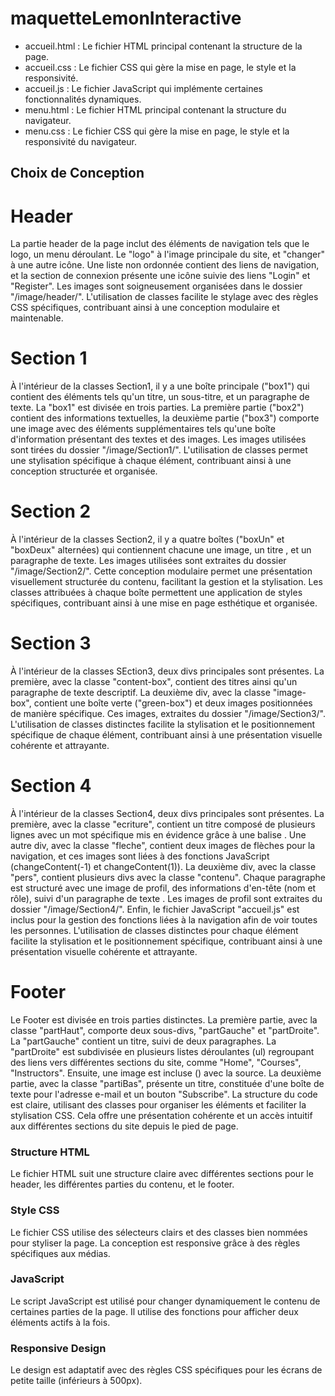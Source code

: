 # maquetteLemonInteractive
- accueil.html : Le fichier HTML principal contenant la structure de la page.
- accueil.css : Le fichier CSS qui gère la mise en page, le style et la responsivité.
- accueil.js : Le fichier JavaScript qui implémente certaines fonctionnalités dynamiques.
- menu.html : Le fichier HTML principal contenant la structure du navigateur.
- menu.css : Le fichier CSS qui gère la mise en page, le style et la responsivité du navigateur.

## Choix de Conception
# Header
La partie header de la page inclut des éléments de navigation tels que le logo, un menu déroulant. 
Le "logo" à l'image principale du site, et "changer" à une autre icône.
Une liste non ordonnée contient des liens de navigation, et la section de connexion présente une icône suivie des liens "Login" et "Register". 
Les images sont soigneusement organisées dans le dossier "/image/header/".
L'utilisation de classes facilite le stylage avec des règles CSS spécifiques, contribuant ainsi à une conception modulaire et maintenable.

# Section 1
À l'intérieur de la classes Section1, il y a une boîte principale ("box1") qui contient des éléments tels qu'un titre, un sous-titre, et un paragraphe de texte. 
La "box1" est divisée en trois parties. La première partie ("box2") contient des informations textuelles, la deuxième partie ("box3") comporte une image avec des éléments supplémentaires tels qu'une boîte d'information présentant des textes et des images.
Les images utilisées sont tirées du dossier "/image/Section1/".
L'utilisation de classes permet une stylisation spécifique à chaque élément, contribuant ainsi à une conception structurée et organisée.

# Section 2
À l'intérieur de la classes Section2, il y a quatre boîtes ("boxUn" et "boxDeux" alternées) qui contiennent chacune une image, un titre , et un paragraphe de texte. 
Les images utilisées sont extraites du dossier "/image/Section2/".
Cette conception modulaire permet une présentation visuellement structurée du contenu, facilitant la gestion et la stylisation. 
Les classes attribuées à chaque boîte permettent une application de styles spécifiques, contribuant ainsi à une mise en page esthétique et organisée.

# Section 3
 À l'intérieur de la classes SEction3, deux divs principales sont présentes. 
 La première, avec la classe "content-box", contient des titres ainsi qu'un paragraphe de texte descriptif. 
 La deuxième div, avec la classe "image-box", contient une boîte verte ("green-box") et deux images positionnées de manière spécifique.
 Ces images, extraites du dossier "/image/Section3/".
 L'utilisation de classes distinctes facilite la stylisation et le positionnement spécifique de chaque élément, contribuant ainsi à une présentation visuelle cohérente et attrayante.

# Section 4
À l'intérieur de la classes Section4, deux divs principales sont présentes. 
La première, avec la classe "ecriture", contient un titre composé de plusieurs lignes avec un mot spécifique mis en évidence grâce à une balise <span>. 
Une autre div, avec la classe "fleche", contient deux images de flèches pour la navigation, et ces images sont liées à des fonctions JavaScript (changeContent(-1) et changeContent(1)).
La deuxième div, avec la classe "pers", contient plusieurs divs avec la classe "contenu". 
Chaque paragraphe est structuré avec une image de profil, des informations d'en-tête (nom et rôle), suivi d'un paragraphe de texte . 
Les images de profil sont extraites du dossier "/image/Section4/". 
Enfin, le fichier JavaScript "accueil.js" est inclus pour la gestion des fonctions liées à la navigation afin de voir toutes les personnes. 
L'utilisation de classes distinctes pour chaque élément facilite la stylisation et le positionnement spécifique, contribuant ainsi à une présentation visuelle cohérente et attrayante.

# Footer
Le Footer est divisée en trois parties distinctes. 
La première partie, avec la classe "partHaut", comporte deux sous-divs, "partGauche" et "partDroite". 
La "partGauche" contient un titre, suivi de deux paragraphes. 
La "partDroite" est subdivisée en plusieurs listes déroulantes (ul) regroupant des liens vers différentes sections du site, comme "Home", "Courses", "Instructors".
Ensuite, une image est incluse (<img>) avec la source. 
La deuxième partie, avec la classe "partiBas", présente un titre, constituée d'une boîte de texte pour l'adresse e-mail et un bouton "Subscribe". 
La structure du code est claire, utilisant des classes pour organiser les éléments et faciliter la stylisation CSS. 
Cela offre une présentation cohérente et un accès intuitif aux différentes sections du site depuis le pied de page.

### Structure HTML
Le fichier HTML suit une structure claire avec différentes sections pour le header, les différentes parties du contenu, et le footer.

### Style CSS
Le fichier CSS utilise des sélecteurs clairs et des classes bien nommées pour styliser la page. La conception est responsive grâce à des règles spécifiques aux médias.

### JavaScript
Le script JavaScript est utilisé pour changer dynamiquement le contenu de certaines parties de la page. Il utilise des fonctions pour afficher deux éléments actifs à la fois.

### Responsive Design
Le design est adaptatif avec des règles CSS spécifiques pour les écrans de petite taille (inférieurs à 500px).
